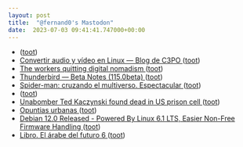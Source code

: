 ```yaml
---
layout: post
title:  "@fernand0's Mastodon"
date:  2023-07-03 09:41:41.747000+00:00
---
```

*  [ ](https://mastodon.social/users/fernand0/statuses/110649494846162103/activity) ([toot](https://mastodon.social/users/fernand0/statuses/110649494846162103/activity))
*  [Convertir audio y vídeo en Linux — Blog de C3PO ](https://c3po.website/blog/convertir-audio-y-video-en-linux) ([toot](https://mastodon.social/@fernand0/110649369240595395))
*  [The workers quitting digital nomadism ](https://www.bbc.com/worklife/article/20230531-the-workers-quitting-digital-nomadis) ([toot](https://mastodon.social/@fernand0/110649274687737168))
*  [Thunderbird — Beta Notes (115.0beta) ](https://www.thunderbird.net/en-US/thunderbird/115.0beta/releasenotes) ([toot](https://mastodon.social/@fernand0/110649027187558671))
*  [Spider-man: cruzando el multiverso. Espectacular ](https://mastodon.social/@fernand0/110648546196707736) ([toot](https://mastodon.social/@fernand0/110648546196707736))
*  [ ](https://mastodon.social/users/fernand0/statuses/110648420751448522/activity) ([toot](https://mastodon.social/users/fernand0/statuses/110648420751448522/activity))
*  [Unabomber Ted Kaczynski found dead in US prison cell  ](https://www.bbc.com/news/world-us-canada-65867291) ([toot](https://mastodon.social/@fernand0/110645600947658331))
*  [Opuntias urbanas ](https://avecesunafoto.wordpress.com/2023/07/02/opuntias-urbanas) ([toot](https://mastodon.social/@fernand0/110645565078139897))
*  [Debian 12.0 Released - Powered By Linux 6.1 LTS, Easier Non-Free Firmware Handling ](https://www.phoronix.com/news/Debian-12-Release) ([toot](https://mastodon.social/@fernand0/110645524990348240))
*  [Libro. El árabe del futuro 6 ](https://fotografiasenmovimiento.wordpress.com/2023/07/02/libro-el-arabe-del-futuro-6) ([toot](https://mastodon.social/@fernand0/110645499576606310))
